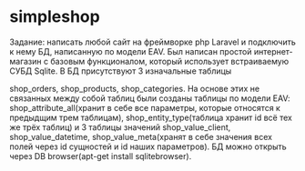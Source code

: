 # simpleshop



Задание: написать любой сайт на фреймворке  php Laravel и подключить к нему БД, написанную по модели  EAV. Был написан простой интернет-магазин с базовым функционалом, который использует встраиваемую СУБД Sqlite. В БД присутствуют 3 изначальные таблицы 


shop_orders, shop_products, shop_categories. На основе этих не связанных между собой таблиц были созданы таблицы по модели EAV: shop_attribute_all(хранит в себе все параметры, которые относятся к предыдщим трем таблицам), shop_entity_type(таблица хранит id всё тех же трёх таблиц) и 3 таблицы значений shop_value_client, shop_value_datetime, shop_value_meta(хранят в себе значения всех полей через  id  сущностей и id наших параметров). БД можно открыть через DB browser(apt-get install sqlitebrowser).

